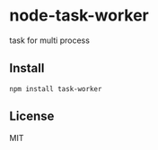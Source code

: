node-task-worker
================
task for multi process

Install
-------
`npm install task-worker`

License
-------
MIT

